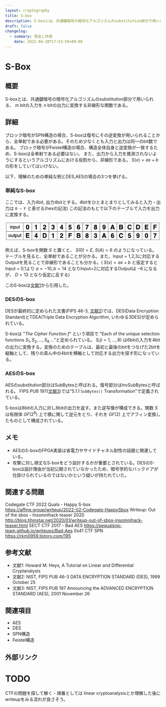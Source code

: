 ```yaml
---
layout: cryptography
title: S-box
description: S-boxとは、共通鍵暗号の暗号化アルゴリズムのsubstitution部分で用いられる、 $m$ bitの入力を $n$ bitの出力に変換する非線形な関数である。
draft: false
changelog:
  - summary: 見出し作成
    date: 2022-04-20T17:53:59+09:00
---
```


# S-Box

## 概要

S-boxとは、共通鍵暗号の暗号化アルゴリズムのsubstitution部分で用いられる、 $m$ bitの入力を $n$ bitの出力に変換する非線形な関数である。

## 詳細

ブロック暗号がSPN構造の場合、S-boxは復号にその逆変換が用いられることから、全単射である必要がある。そのため少なくとも入力と出力は同一のbit数である。
ブロック暗号がFeistel構造の場合、構造全体自身と逆変換が一致するため、S-boxは全単射である必要はない。
また、出力から入力を推測されないようにするというアルゴリズムにおける役割から、非線形である。 $S(x) = ax+b$ の形をしていてはいけない。

以下、理解のための単純な例とDES,AESの場合の3つを挙げる。

### 単純なS-box

ここでは、入力4bit, 出力4bitとする。4bitをひとまとまりとしてみると入力・出力は `0 ~ F` と表せる(hexの記法) この記法のもとで以下のテーブルで入力を出力に変換する。

![s-box-simple](s-box-1.png)

例えば、S-boxを関数 $S$ と置くと、 $S(0) = E$, $S(A) = 6$ のようになっている。
テーブルを見ると、全単射であることが分かる。また、Input = 1,2,3に対応するOutputを見ることで非線形であることも分かる。( $S(x) = ax+b$ と仮定するとInput = 0,1より $a=-10,b=14$ となりInput=2に対応するOutputは $-6$ になるが、 $D = 13$ となり仮定に反する)

このS-boxは[文献1](#ref-1)から引用した。

### DESのS-box

DESが最終的に定められた文書(FIPS 46-3, [文献2](#ref-2))では、DES(Data Encryption Standard)とTDEA(Triple Data Encryption Algorithm, いわゆる3DES)が定められている。

S-boxは "_The Cipher Function f_" という項目で "Each of the unique selection functions $S_1, S_2, ..., S_8$ ..."と定められている。 $S_i (i=1,...,8)$ は6bitの入力を4bitの出力に変換する。変換のためのテーブルは、最初と最後のbitをつなげた2bitを縦軸として、残りの真ん中の4bitを横軸として対応する出力を探す形になっている。

### AESのS-box

AESのsubstitution部分はSubBytesと呼ばれる。復号部分はInvSubBytesと呼ばれる。
FIPS PUB 197([文献3](#ref-3))では"5.1.1 `SubBytes()` Transformation"で定義されている。

S-boxは8bitの入力に対し8bitの出力を返す。また逆写像が構成できる。関数 $S$ は有限体 $GF(2^8)$ 上で積に関して逆元をとり、それを $GF(2)$ 上でアフィン変換したものとして構成されている。

## メモ

- AESのS-boxのFPGA実装は省電力やサイドチャネル耐性の話題と関連している。
- 攻撃に対し頑丈なS-boxをどう設計するかが重要とされている。DESのS-boxは設計理由が当初公開されていなかったため、暗号学的なバックドアが仕掛けられているのではないかという疑いが持たれていた。

## 関連する問題

Codegate CTF 2022 Quals - Happy S-box https://affine.group/writeup/2022-02-Codegate-HappySbox
Writeup: Out of the sbox - Insomnihack teaser 2020 http://blog.tihmstar.net/2020/01/writeup-out-of-sbox-insomnihack-teaser.html
SECT CTF 2017 - Bad AES https://pequalsnp-team.github.io/writeups/Bad-Aes
0x41 CTF SPN https://rkm0959.tistory.com/195

## 参考文献

- 文献1: <a name="ref-1"></a> Howard M. Heys, A Tutorial on Linear and Differential Cryptanalysis
- 文献2: <a name="ref-2"></a> NIST, FIPS PUB 46-3 DATA ENCRYPTION STANDARD (DES), 1999 October 25
- 文献3: <a name="ref-3"></a> NIST, FIPS PUB 197 Announcing the ADVANCED ENCRYPTION STANDARD (AES), 2001 November 26


## 関連項目

- AES
- DES
- SPN構造
- Feistel構造

## 外部リンク

# TODO

CTFの問題を探して解く - 順番としては linear cryptoanalysisとか理解した後にwriteupをみる流れが良さそう。
